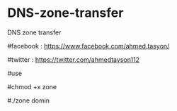 # DNS-zone-transfer
DNS zone transfer


#facebook : https://www.facebook.com/ahmed.tasyon/

#twitter : https://twitter.com/ahmedtayson112

#use

#chmod +x zone

#./zone domin

